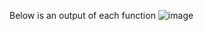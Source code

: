 Below is an output of each function
![image](https://github.com/user-attachments/assets/b5ed4ff9-bca8-4039-849e-69d74c3bc2b5)
